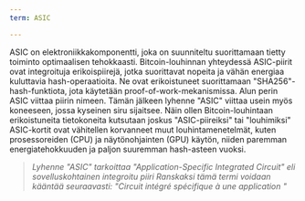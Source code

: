 ```yaml
---
term: ASIC

---
```

ASIC on elektroniikkakomponentti, joka on suunniteltu suorittamaan tietty toiminto optimaalisen tehokkaasti. Bitcoin-louhinnan yhteydessä ASIC-piirit ovat integroituja erikoispiirejä, jotka suorittavat nopeita ja vähän energiaa kuluttavia hash-operaatioita. Ne ovat erikoistuneet suorittamaan "SHA256"-hash-funktiota, jota käytetään proof-of-work-mekanismissa. Alun perin ASIC viittaa piirin nimeen. Tämän jälkeen lyhenne "ASIC" viittaa usein myös koneeseen, jossa kyseinen siru sijaitsee. Näin ollen Bitcoin-louhintaan erikoistuneita tietokoneita kutsutaan joskus "ASIC-piireiksi" tai "louhimiksi" ASIC-kortit ovat vähitellen korvanneet muut louhintamenetelmät, kuten prosessoreiden (CPU) ja näytönohjainten (GPU) käytön, niiden paremman energiatehokkuuden ja paljon suuremman hash-asteen vuoksi.

> *Lyhenne "ASIC" tarkoittaa "Application-Specific Integrated Circuit" eli sovelluskohtainen integroitu piiri Ranskaksi tämä termi voidaan kääntää seuraavasti: "Circuit intégré spécifique à une application "*